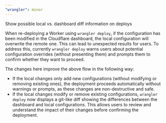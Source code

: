 ```yaml
---
"wrangler": minor
---
```


Show possible local vs. dashboard diff information on deploys

When re-deploying a Worker using `wrangler deploy`, if the configuration has been modified in the Cloudflare dashboard, the local configuration will overwrite the remote one. This can lead to unexpected results for users. To address this, currently `wrangler deploy` warns users about potential configuration overrides (without presenting them) and prompts them to confirm whether they want to proceed.

The changes here improve the above flow in the following way:

- If the local changes only add new configurations (without modifying or removing existing ones), the deployment proceeds automatically without warnings or prompts, as these changes are non-destructive and safe.
- If the local changes modify or remove existing configurations, `wrangler deploy` now displays a git-like diff showing the differences between the dashboard and local configurations. This allows users to review and understand the impact of their changes before confirming the deployment.
